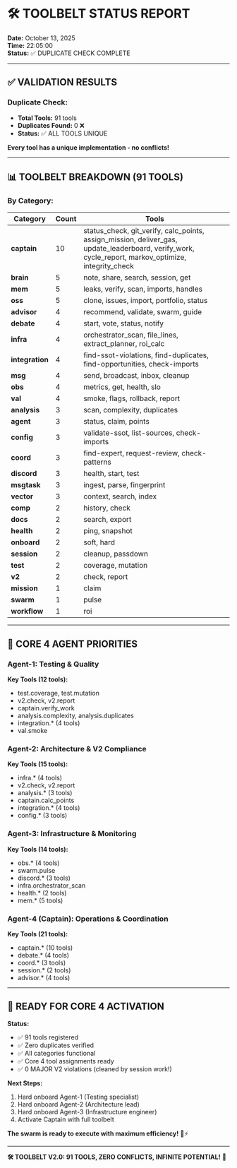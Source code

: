 # 🛠️ TOOLBELT STATUS REPORT

**Date:** October 13, 2025  
**Time:** 22:05:00  
**Status:** ✅ DUPLICATE CHECK COMPLETE

---

## ✅ **VALIDATION RESULTS**

### **Duplicate Check:**
- **Total Tools:** 91 tools
- **Duplicates Found:** 0 ❌
- **Status:** ✅ ALL TOOLS UNIQUE

**Every tool has a unique implementation - no conflicts!**

---

## 📊 **TOOLBELT BREAKDOWN (91 TOOLS)**

### **By Category:**

| Category | Count | Tools |
|----------|-------|-------|
| **captain** | 10 | status_check, git_verify, calc_points, assign_mission, deliver_gas, update_leaderboard, verify_work, cycle_report, markov_optimize, integrity_check |
| **brain** | 5 | note, share, search, session, get |
| **mem** | 5 | leaks, verify, scan, imports, handles |
| **oss** | 5 | clone, issues, import, portfolio, status |
| **advisor** | 4 | recommend, validate, swarm, guide |
| **debate** | 4 | start, vote, status, notify |
| **infra** | 4 | orchestrator_scan, file_lines, extract_planner, roi_calc |
| **integration** | 4 | find-ssot-violations, find-duplicates, find-opportunities, check-imports |
| **msg** | 4 | send, broadcast, inbox, cleanup |
| **obs** | 4 | metrics, get, health, slo |
| **val** | 4 | smoke, flags, rollback, report |
| **analysis** | 3 | scan, complexity, duplicates |
| **agent** | 3 | status, claim, points |
| **config** | 3 | validate-ssot, list-sources, check-imports |
| **coord** | 3 | find-expert, request-review, check-patterns |
| **discord** | 3 | health, start, test |
| **msgtask** | 3 | ingest, parse, fingerprint |
| **vector** | 3 | context, search, index |
| **comp** | 2 | history, check |
| **docs** | 2 | search, export |
| **health** | 2 | ping, snapshot |
| **onboard** | 2 | soft, hard |
| **session** | 2 | cleanup, passdown |
| **test** | 2 | coverage, mutation |
| **v2** | 2 | check, report |
| **mission** | 1 | claim |
| **swarm** | 1 | pulse |
| **workflow** | 1 | roi |

---

## 🎯 **CORE 4 AGENT PRIORITIES**

### **Agent-1: Testing & Quality**
**Key Tools (12 tools):**
- test.coverage, test.mutation
- v2.check, v2.report
- captain.verify_work
- analysis.complexity, analysis.duplicates
- integration.* (4 tools)
- val.smoke

### **Agent-2: Architecture & V2 Compliance**
**Key Tools (15 tools):**
- infra.* (4 tools)
- v2.check, v2.report
- analysis.* (3 tools)
- captain.calc_points
- integration.* (4 tools)
- config.* (3 tools)

### **Agent-3: Infrastructure & Monitoring**
**Key Tools (14 tools):**
- obs.* (4 tools)
- swarm.pulse
- discord.* (3 tools)
- infra.orchestrator_scan
- health.* (2 tools)
- mem.* (5 tools)

### **Agent-4 (Captain): Operations & Coordination**
**Key Tools (21 tools):**
- captain.* (10 tools)
- debate.* (4 tools)
- coord.* (3 tools)
- session.* (2 tools)
- advisor.* (4 tools)

---

## 🚀 **READY FOR CORE 4 ACTIVATION**

**Status:**
- ✅ 91 tools registered
- ✅ Zero duplicates verified
- ✅ All categories functional
- ✅ Core 4 tool assignments ready
- ✅ 0 MAJOR V2 violations (cleaned by session work!)

**Next Steps:**
1. Hard onboard Agent-1 (Testing specialist)
2. Hard onboard Agent-2 (Architecture lead)
3. Hard onboard Agent-3 (Infrastructure engineer)
4. Activate Captain with full toolbelt

**The swarm is ready to execute with maximum efficiency!** 🐝⚡

---

**🛠️ TOOLBELT V2.0: 91 TOOLS, ZERO CONFLICTS, INFINITE POTENTIAL!** 🚀

